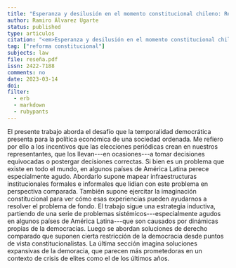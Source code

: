 ```yaml
---
title: "Esperanza y desilusión en el momento constitucional chileno: Reseña de Social Rights and the Constitutional Moment. Learning from Chile and International Experiences"
author: Ramiro Álvarez Ugarte
status: published
type: articulos
citation: "<em>Esperanza y desilusión en el momento constitucional chileno: Reseña de Social Rights and the Constitutional Moment. Learning from Chile and International Experiences</em>. Revista Internacional de Derechos Humanos, vol. 13 No. 1, 137-155 (2023)."
tag: ["reforma constitucional"]
subjects: law
file: reseña.pdf
issn: 2422-7188
comments: no
date: 2023-03-14
doi: 
filter:
  - erb
  - markdown
  - rubypants
---
```


El presente trabajo aborda el desafío que la temporalidad democrática presenta para la política económica de una sociedad ordenada. Me refiero por ello a los incentivos que las elecciones periódicas crean en nuestros representantes, que los llevan---en ocasiones---a tomar decisiones equivocadas o postergar decisiones correctas. Si bien es un problema que existe en todo el mundo, en algunos países de América Latina perece especialmente agudo. Abordarlo supone mapear infraestructuras institucionales formales e informales que lidian con este problema en perspectiva comparada. También supone ejercitar la imaginación constitucional para ver cómo esas experiencias pueden ayudarnos a resolver el problema de fondo. El trabajo sigue una estrategia inductiva, partiendo de una serie de problemas sistémicos---especialmente agudos en algunos países de América Latina---que son causados por dinámicas propias de la democracias. Luego se abordan soluciones de derecho comparado que suponen cierta restricción de la democracia desde puntos de vista constitucionalistas. La última sección imagina soluciones expansivas de la demoracia, que parecen más prometedoras en un contexto de crisis de elites como el de los últimos años.

